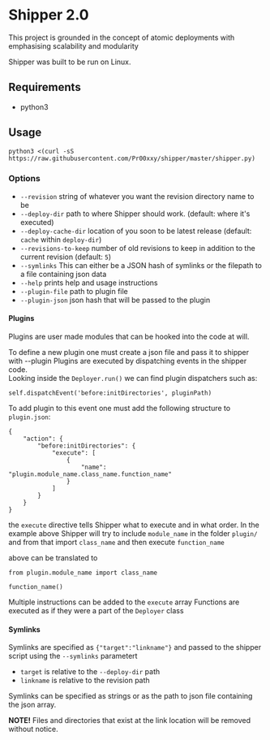 # Shipper 2.0

This project is grounded in the concept of atomic deployments with emphasising scalability and modularity
 
Shipper was built to be run on Linux.

## Requirements

- python3

## Usage

```
python3 <(curl -sS https://raw.githubusercontent.com/Pr00xxy/shipper/master/shipper.py)
```


### Options

- `--revision` string of whatever you want the revision directory name to be
- `--deploy-dir` path to where Shipper should work. (default: where it's executed)
- `--deploy-cache-dir` location of you soon to be latest release (default: `cache` within `deploy-dir`)
- `--revisions-to-keep` number of old revisions to keep in addition to the current revision (default: `5`)
- `--symlinks`
    This can either be a JSON hash of symlinks or
    the filepath to a file containing json data
- `--help` prints help and usage instructions
- `--plugin-file` path to plugin file
- `--plugin-json` json hash that will be passed to the plugin

#### Plugins

Plugins are user made modules that can be hooked into the code at will.

To define a new plugin one must create a json file and pass it to shipper with
--plugin
Plugins are executed by dispatching events in the shipper code.  
Looking inside the `Deployer.run()` we can find plugin dispatchers such as:

    self.dispatchEvent('before:initDirectories', pluginPath)

To add plugin to this event one must add the following structure to `plugin.json`:

    {
        "action": {
            "before:initDirectories": {
                "execute": [
                    {
                        "name": "plugin.module_name.class_name.function_name"
                    }
                ]
            }
        }
    }

the `execute` directive tells Shipper what to execute and in what order.
In the example above Shipper will try to include `module_name` in the folder `plugin/` and from that import `class_name` and then execute `function_name`

above can be translated to

    from plugin.module_name import class_name

    function_name()

Multiple instructions can be added to the `execute` array
Functions are executed as if they were a part of the `Deployer` class

#### Symlinks

Symlinks are specified as `{"target":"linkname"}` and passed to the shipper script using the `--symlinks` parametert

- `target` is relative to the `--deploy-dir` path
- `linkname` is relative to the revision path

Symlinks can be specified as strings or as the path to json file containing the json array.

**NOTE!** Files and directories that exist at the link location will be removed without notice.